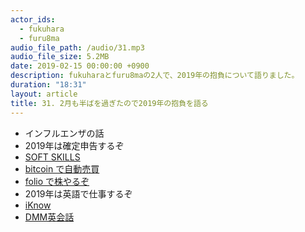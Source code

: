 ```yaml
---
actor_ids:
  - fukuhara
  - furu8ma
audio_file_path: /audio/31.mp3
audio_file_size: 5.2MB
date: 2019-02-15 00:00:00 +0900
description: fukuharaとfuru8maの2人で、2019年の抱負について語りました。
duration: "18:31"
layout: article
title: 31. 2月も半ばを過ぎたので2019年の抱負を語る
---
```


- インフルエンザの話
- 2019年は確定申告するぞ
- [SOFT SKILLS](https://www.amazon.co.jp/SOFT-SKILLS-%E3%82%BD%E3%83%95%E3%83%88%E3%82%A6%E3%82%A7%E3%82%A2%E9%96%8B%E7%99%BA%E8%80%85%E3%81%AE%E4%BA%BA%E7%94%9F%E3%83%9E%E3%83%8B%E3%83%A5%E3%82%A2%E3%83%AB-%E3%82%B8%E3%83%A7%E3%83%B3%E3%83%BB%E3%82%BD%E3%83%B3%E3%83%A1%E3%82%BA/dp/4822251551)
- [bitcoin で自動売買](https://bitcoin.org/ja/)
- [folio で株やるぞ](https://folio-sec.com/?utm_source=a&utm_medium=google&utm_campaign=lstg&utm_content=1#)
- 2019年は英語で仕事するぞ
- [iKnow](https://iknow.jp/)
- [DMM英会話](https://eikaiwa.dmm.com/)
